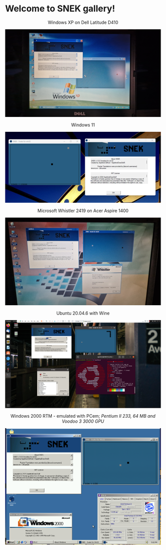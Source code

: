 # Welcome to SNEK gallery!
<div align="center">
  
  Windows XP on Dell Latitude D410
  
  <img width=600 src="images/Dell d410.jpg">

  Windows 11

  <img width=600 src="images/Windows 11.png">

  Microsoft Whistler 2419 on Acer Aspire 1400

  <img width=600 src="images/Whistler.jpg">

  Ubuntu 20.04.6 with Wine
  
  <img width=600 src="images/Ubuntu.png">

  Windows 2000 RTM - emulated with PCem; 
  *Pentium II 233, 64 MB and Voodoo 3 3000 GPU*

  <img width=600 src="images/Windows 2000 RTM.png">

</div>



</div>
